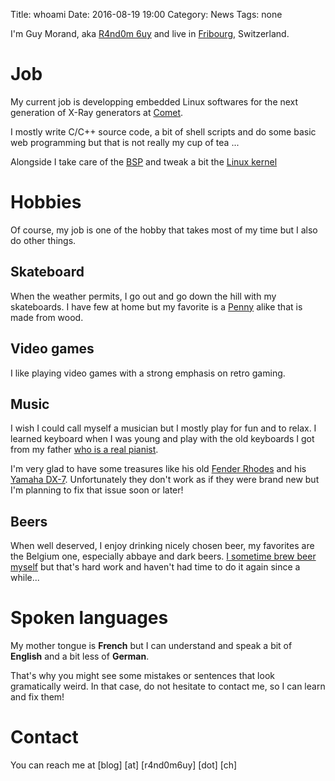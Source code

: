 Title: whoami
Date: 2016-08-19 19:00
Category: News
Tags: none

I'm Guy Morand, aka [R4nd0m 6uy](http://r4nd0m6uy.ch) and live in
[Fribourg](http://www.fribourgtourisme.ch), Switzerland.

# Job
My current job is developping embedded Linux softwares for the next generation
of X-Ray generators at [Comet](http://www.comet-xray.com/).

I mostly write C/C++ source code, a bit of shell scripts and do some basic web
programming but that is not really my cup of tea ...

Alongside I take care of the
[BSP](https://en.wikipedia.org/wiki/Board_support_package) and tweak a bit the
[Linux kernel](http://www.kernel.org)

# Hobbies
Of course, my job is one of the hobby that takes most of my time but I also do
other things.

## Skateboard
When the weather permits, I go out and go down the hill with my skateboards. I
have few at home but my favorite is a [Penny](http://www.pennyskateboards.com/)
alike that is made from wood.

## Video games
I like playing video games with a strong emphasis on retro gaming.

## Music
I wish I could call myself a musician but I mostly play for fun and to relax. I
learned keyboard when I was young and play with the old keyboards I got from my
father [who is a real pianist](http://bulls-band.ch/).

I'm very glad to have some treasures like his old
[Fender Rhodes](https://en.wikipedia.org/wiki/Rhodes_piano) and his
[Yamaha DX-7](https://en.wikipedia.org/wiki/Yamaha_DX7). Unfortunately they
don't work as if they were brand new but I'm planning to fix that issue soon or
later!

## Beers
When well deserved, I enjoy drinking nicely chosen beer, my favorites are
the Belgium one, especially abbaye and dark beers.
[I sometime brew beer myself](https://github.com/r4nd0m6uy/GuixBeers) but that's
hard work and haven't had time to do it again since a while...

# Spoken languages
My mother tongue is **French** but I can understand and speak a bit of
**English** and a bit less of **German**.

That's why you might see some mistakes or sentences that look gramatically
weird. In that case, do not hesitate to contact me, so I can learn and fix them!

# Contact
You can reach me at [blog] [at] [r4nd0m6uy] [dot] [ch]
